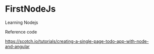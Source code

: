 # FirstNodeJs

Learning Nodejs

Reference code

https://scotch.io/tutorials/creating-a-single-page-todo-app-with-node-and-angular
